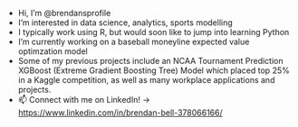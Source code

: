 - Hi, I’m @brendansprofile
- I’m interested in data science, analytics, sports modelling
- I typically work using R, but would soon like to jump into learning Python
- I’m currently working on a baseball moneyline expected value optimzation model
- Some of my previous projects include an NCAA Tournament Prediction XGBoost (Extreme Gradient Boosting Tree) Model which placed top 25% in a Kaggle competition, as well as many workplace applications and projects.
- 📫 Connect with me on LinkedIn! -> https://www.linkedin.com/in/brendan-bell-378066166/


<!---
brendansprofile/brendansprofile is a ✨ special ✨ repository because its `README.md` (this file) appears on your GitHub profile.
You can click the Preview link to take a look at your changes.
--->
